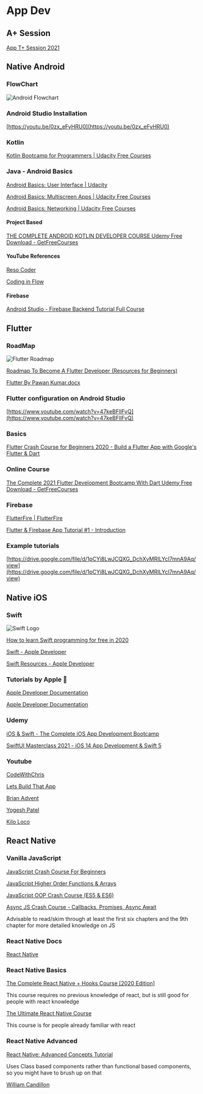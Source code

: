 # App Dev

## A+ Session

[App T+ Session 2021](https://docs.google.com/presentation/d/1LZon85MyDT3KEUaJ8pSoS1sTzsZxjMEwNBjDqe7e5lU/edit?usp=sharing)

## Native Android

### FlowChart

![Android Flowchart](assets/native_roadmap.png)

### Android Studio Installation

[https://youtu.be/0zx_eFyHRU0](https://youtu.be/0zx_eFyHRU0)

### Kotlin

[Kotlin Bootcamp for Programmers | Udacity Free Courses](https://www.udacity.com/course/kotlin-bootcamp-for-programmers--ud9011)

[](https://developer.android.com/courses)

### Java - Android Basics

[Android Basics: User Interface | Udacity](https://www.udacity.com/course/android-basics-user-interface--ud834)

[Android Basics: Multiscreen Apps | Udacity Free Courses](https://www.udacity.com/course/android-basics-multiscreen-apps--ud839)

[Android Basics: Networking | Udacity Free Courses](https://www.udacity.com/course/android-basics-networking--ud843)

#### Project Based

[THE COMPLETE ANDROID KOTLIN DEVELOPER COURSE Udemy Free Download - GetFreeCourses](https://getfreecourses.co/the-complete-android-kotlin-developer-course/)

#### YouTube References

[Reso Coder](https://www.youtube.com/c/ResoCoder/videos)

[Coding in Flow](https://www.youtube.com/c/CodinginFlow/videos)

#### Firebase

[Android Studio - Firebase Backend Tutorial Full Course](https://youtube.com/playlist?list=PLGCjwl1RrtcTXrWuRTa59RyRmQ4OedWrt)

## **Flutter**

### RoadMap

![Flutter Roadmap](assets/flutter_roadmap.png)

[Roadmap To Become A Flutter Developer (Resources for Beginners)](https://medium.com/flutterdevs/roadmap-to-become-a-flutter-developer-resources-for-beginners-ccb68718c84b)

[Flutter By Pawan Kumar.docx](https://drive.google.com/file/d/1pCYi8LwJCQXG_DchXyMRILYcI7mnA9Aq/view)

### Flutter configuration on Android Studio

[https://www.youtube.com/watch?v=47keBFllFvQ](https://www.youtube.com/watch?v=47keBFllFvQ)

### Basics

[Flutter Crash Course for Beginners 2020 - Build a Flutter App with Google's Flutter & Dart](https://www.youtube.com/watch?v=x0uinJvhNxI)

### Online Course

[The Complete 2021 Flutter Development Bootcamp With Dart Udemy Free Download - GetFreeCourses](https://getfreecourses.co/complete-flutter-development-bootcamp-with-dart/)

### Firebase

[FlutterFire | FlutterFire](https://firebase.flutter.dev/)

[Flutter & Firebase App Tutorial #1 - Introduction](https://www.youtube.com/watch?v=sfA3NWDBPZ4&list=PL4cUxeGkcC9j--TKIdkb3ISfRbJeJYQwC)

### Example tutorials

[https://drive.google.com/file/d/1pCYi8LwJCQXG_DchXyMRILYcI7mnA9Aq/view](https://drive.google.com/file/d/1pCYi8LwJCQXG_DchXyMRILYcI7mnA9Aq/view)

## Native iOS

### Swift

![Swift Logo](assets/swift_logo.png)

[How to learn Swift programming for free in 2020](https://www.hackingwithswift.com/articles/2/how-to-learn-swift-programming-for-free)

[Swift - Apple Developer](https://developer.apple.com/swift/)

[Swift Resources - Apple Developer](https://developer.apple.com/swift/resources/)

### Tutorials by Apple 

[Apple Developer Documentation](https://developer.apple.com/tutorials/app-dev-training)

[Apple Developer Documentation](https://developer.apple.com/tutorials/swiftui/)

### Udemy

[iOS & Swift - The Complete iOS App Development Bootcamp](https://www.udemy.com/share/101WsW/)

[SwiftUI Masterclass 2021 - iOS 14 App Development & Swift 5](https://www.udemy.com/share/102drs/)

### Youtube

[CodeWithChris](https://www.youtube.com/user/CodeWithChris)

[Lets Build That App](https://www.youtube.com/channel/UCuP2vJ6kRutQBfRmdcI92mA)

[Brian Advent](https://www.youtube.com/channel/UCysEngjfeIYapEER9K8aikw)

[Yogesh Patel](https://www.youtube.com/channel/UCvtOhkUpvgvZcFWntgW0VMw)

[](https://www.youtube.com/channel/UCmJi5RdDLgzvkl3Ly0DRMlQ)

[Kilo Loco](https://www.youtube.com/channel/UCv75sKQFFIenWHrprnrR9aA)

## React Native

### Vanilla JavaScript

[JavaScript Crash Course For Beginners](https://youtu.be/hdI2bqOjy3c)

[JavaScript Higher Order Functions & Arrays](https://youtu.be/rRgD1yVwIvE)

[JavaScript OOP Crash Course (ES5 & ES6)](https://youtu.be/vDJpGenyHaA)

[Async JS Crash Course - Callbacks, Promises, Async Await](https://youtu.be/PoRJizFvM7s)

[](https://eloquentjavascript.net/2nd_edition/Eloquent_JavaScript_small.pdf)

Advisable to read/skim through at least the first six chapters and the 9th chapter for more detailed knowledge on JS

### React Native Docs

[React Native](https://reactnative.dev/)

### React Native Basics

[The Complete React Native + Hooks Course [2020 Edition]](https://www.udemy.com/course/the-complete-react-native-and-redux-course/)

This course requires no previous knowledge of react, but is still good for people with react knowledge

[The Ultimate React Native Course](https://codewithmosh.com/p/the-ultimate-react-native-course)

This course is for people already familiar with react

### React Native Advanced

[React Native: Advanced Concepts Tutorial](https://www.udemy.com/course/react-native-advanced/)

Uses Class based components rather than functional based components, so you might have to brush up on that

[William Candillon](https://www.youtube.com/user/wcandill)
